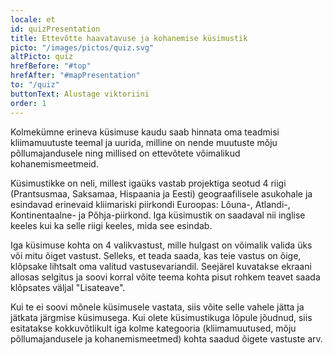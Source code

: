 ```yaml
---
locale: et
id: quizPresentation
title: Ettevõtte haavatavuse ja kohanemise küsimustik
picto: "/images/pictos/quiz.svg"
altPicto: quiz
hrefBefore: "#top"
hrefAfter: "#mapPresentation"
to: "/quiz"
buttonText: Alustage viktoriini
order: 1
---
```


Kolmekümne erineva küsimuse kaudu saab hinnata oma teadmisi kliimamuutuste teemal ja uurida, milline on nende muutuste mõju põllumajandusele ning millised on ettevõtete võimalikud kohanemismeetmeid.

Küsimustikke on neli, millest igaüks vastab projektiga seotud 4 riigi (Prantsusmaa, Saksamaa, Hispaania ja Eesti) geograafilisele asukohale ja esindavad erinevaid kliimariski piirkondi Euroopas: Lõuna-, Atlandi-, Kontinentaalne- ja Põhja-piirkond. Iga küsimustik on saadaval nii inglise keeles kui ka selle riigi keeles, mida see esindab.

Iga küsimuse kohta on 4 valikvastust, mille hulgast on võimalik valida üks või mitu õiget vastust. Selleks, et teada saada, kas teie vastus on õige, klõpsake lihtsalt oma valitud vastusevariandil. Seejärel kuvatakse ekraani allosas selgitus ja soovi korral võite teema kohta pisut rohkem teavet saada klõpsates väljal "Lisateave".

Kui te ei soovi mõnele küsimusele vastata, siis võite selle vahele jätta ja jätkata järgmise küsimusega. Kui olete küsimustikuga lõpule jõudnud, siis esitatakse kokkuvõtlikult iga kolme kategooria (kliimamuutused, mõju põllumajandusele ja kohanemismeetmed) kohta saadud õigete vastuste arv.
